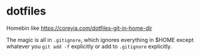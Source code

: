 # dotfiles

Homebin like https://coreyja.com/dotfiles-git-in-home-dir

The magic is all in `.gitignore`, which ignores everything in $HOME except whatever you `git add
-f` explicitly or add to `.gitignore` explicitly.
